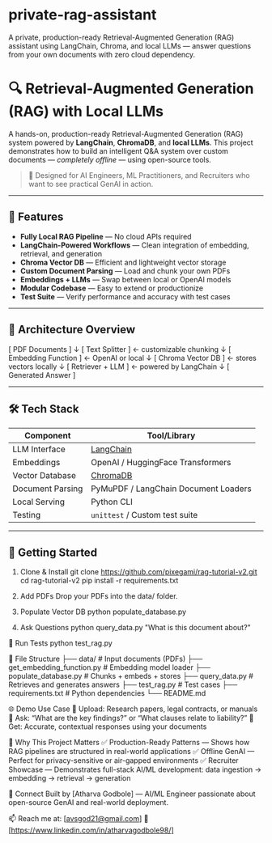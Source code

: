 # private-rag-assistant
A private, production-ready Retrieval-Augmented Generation (RAG) assistant using LangChain, Chroma, and local LLMs — answer questions from your own documents with zero cloud dependency.
# 🔍 Retrieval-Augmented Generation (RAG) with Local LLMs

A hands-on, production-ready Retrieval-Augmented Generation (RAG) system powered by **LangChain**, **ChromaDB**, and **local LLMs**. This project demonstrates how to build an intelligent Q&A system over custom documents — *completely offline* — using open-source tools.

> 🚀 Designed for AI Engineers, ML Practitioners, and Recruiters who want to see practical GenAI in action.

---

## 📌 Features

- **Fully Local RAG Pipeline** — No cloud APIs required
- **LangChain-Powered Workflows** — Clean integration of embedding, retrieval, and generation
- **Chroma Vector DB** — Efficient and lightweight vector storage
- **Custom Document Parsing** — Load and chunk your own PDFs
- **Embeddings + LLMs** — Swap between local or OpenAI models
- **Modular Codebase** — Easy to extend or productionize
- **Test Suite** — Verify performance and accuracy with test cases

---

## 🧠 Architecture Overview

[ PDF Documents ]
↓
[ Text Splitter ] ← customizable chunking
↓
[ Embedding Function ] ← OpenAI or local
↓
[ Chroma Vector DB ] ← stores vectors locally
↓
[ Retriever + LLM ] ← powered by LangChain
↓
[ Generated Answer ]


---

## 🛠️ Tech Stack

| Component         | Tool/Library      |
|------------------|-------------------|
| LLM Interface     | [LangChain](https://www.langchain.com/)     |
| Embeddings        | OpenAI / HuggingFace Transformers |
| Vector Database   | [ChromaDB](https://www.trychroma.com/)     |
| Document Parsing  | PyMuPDF / LangChain Document Loaders |
| Local Serving     | Python CLI        |
| Testing           | `unittest` / Custom test suite |

---

## 🚀 Getting Started

1. Clone & Install
git clone https://github.com/pixegami/rag-tutorial-v2.git
cd rag-tutorial-v2
pip install -r requirements.txt

2. Add PDFs
Drop your PDFs into the data/ folder.

3. Populate Vector DB
python populate_database.py

4. Ask Questions
python query_data.py "What is this document about?"

🧪 Run Tests
python test_rag.py


🧩 File Structure
├── data/                     # Input documents (PDFs)
├── get_embedding_function.py # Embedding model loader
├── populate_database.py      # Chunks + embeds + stores
├── query_data.py             # Retrieves and generates answers
├── test_rag.py               # Test cases
├── requirements.txt          # Python dependencies
└── README.md

🌐 Demo Use Case
📄 Upload: Research papers, legal contracts, or manuals
💬 Ask: “What are the key findings?” or “What clauses relate to liability?”
🧠 Get: Accurate, contextual responses using your documents

👔 Why This Project Matters
✅ Production-Ready Patterns — Shows how RAG pipelines are structured in real-world applications
✅ Offline GenAI — Perfect for privacy-sensitive or air-gapped environments
✅ Recruiter Showcase — Demonstrates full-stack AI/ML development: data ingestion → embedding → retrieval → generation

🤝 Connect
Built by [Atharva Godbole] — AI/ML Engineer passionate about open-source GenAI and real-world deployment.

📫 Reach me at: [avsgod21@gmail.com]
💼 [https://www.linkedin.com/in/atharvagodbole98/] 

